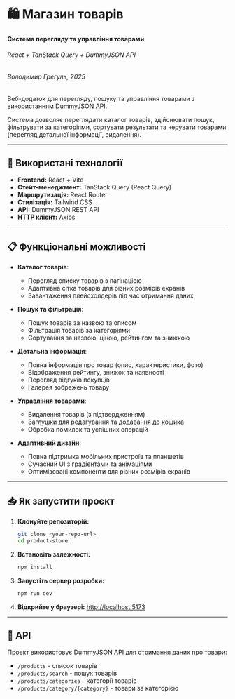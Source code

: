 # 🛍️ Магазин товарів
#### Система перегляду та управління товарами
###### React + TanStack Query + DummyJSON API
###### Володимир Грегуль, 2025

Веб-додаток для перегляду, пошуку та управління товарами з використанням DummyJSON API.

Система дозволяє переглядати каталог товарів, здійснювати пошук, фільтрувати за категоріями, сортувати результати та керувати товарами (перегляд детальної інформації, видалення).

---

## 🚀 Використані технології

- **Frontend:** React + Vite
- **Стейт-менеджмент:** TanStack Query (React Query)
- **Маршрутизація:** React Router
- **Стилізація:** Tailwind CSS
- **API:** DummyJSON REST API
- **HTTP клієнт:** Axios

---

## 📋 Функціональні можливості

- **Каталог товарів**:
  - Перегляд списку товарів з пагінацією
  - Адаптивна сітка товарів для різних розмірів екранів
  - Завантаження плейсхолдерів під час отримання даних

- **Пошук та фільтрація**:
  - Пошук товарів за назвою та описом
  - Фільтрація товарів за категоріями
  - Сортування за назвою, ціною, рейтингом та знижкою

- **Детальна інформація**:
  - Повна інформація про товар (опис, характеристики, фото)
  - Відображення рейтингу, знижок та наявності
  - Перегляд відгуків покупців
  - Галерея зображень товару

- **Управління товарами**:
  - Видалення товарів (з підтвердженням)
  - Заглушки для редагування та додавання до кошика
  - Обробка помилок та успішних операцій

- **Адаптивний дизайн**:
  - Повна підтримка мобільних пристроїв та планшетів
  - Сучасний UI з градієнтами та анімаціями
  - Оптимізовані компоненти для різних розмірів екранів

---

## 📥 Як запустити проєкт

1. **Клонуйте репозиторій:**
   ```bash
   git clone <your-repo-url>
   cd product-store
   ```

2. **Встановіть залежності:**
   ```bash
   npm install
   ```

3. **Запустіть сервер розробки:**
   ```bash
   npm run dev
   ```

4. **Відкрийте у браузері:**
   [http://localhost:5173](http://localhost:5173)

---

## 🔗 API

Проєкт використовує [DummyJSON API](https://dummyjson.com) для отримання даних про товари:
- `/products` - список товарів
- `/products/search` - пошук товарів  
- `/products/categories` - категорії товарів
- `/products/category/{category}` - товари за категорією
